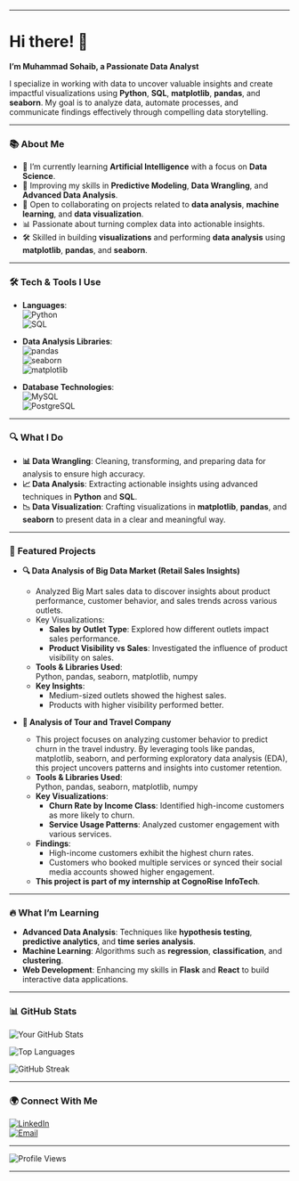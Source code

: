 
---

# Hi there! 👋

**I’m Muhammad Sohaib, a Passionate Data Analyst**

I specialize in working with data to uncover valuable insights and create impactful visualizations using **Python**, **SQL**, **matplotlib**, **pandas**, and **seaborn**. My goal is to analyze data, automate processes, and communicate findings effectively through compelling data storytelling.

---

### 📚 **About Me**
- 🔭 I’m currently learning **Artificial Intelligence** with a focus on **Data Science**.
- 🌱 Improving my skills in **Predictive Modeling**, **Data Wrangling**, and **Advanced Data Analysis**.
- 🤝 Open to collaborating on projects related to **data analysis**, **machine learning**, and **data visualization**.
- 📊 Passionate about turning complex data into actionable insights.
- 🛠 Skilled in building **visualizations** and performing **data analysis** using **matplotlib**, **pandas**, and **seaborn**.

---

### 🛠️ **Tech & Tools I Use**
- **Languages**:  
  ![Python](https://img.shields.io/badge/Python-3776AB?style=flat&logo=python&logoColor=white)  
  ![SQL](https://img.shields.io/badge/SQL-005C84?style=flat&logo=postgresql&logoColor=white)  

- **Data Analysis Libraries**:  
  ![pandas](https://img.shields.io/badge/pandas-150458?style=flat&logo=pandas&logoColor=white)  
  ![seaborn](https://img.shields.io/badge/seaborn-3776AB?style=flat&logoColor=white)  
  ![matplotlib](https://img.shields.io/badge/matplotlib-ffdd57?style=flat&logoColor=white)

- **Database Technologies**:  
  ![MySQL](https://img.shields.io/badge/MySQL-4479A1?style=flat&logo=mysql&logoColor=white)  
  ![PostgreSQL](https://img.shields.io/badge/PostgreSQL-336791?style=flat&logo=postgresql&logoColor=white)

---

### 🔍 **What I Do**
- **📊 Data Wrangling**: Cleaning, transforming, and preparing data for analysis to ensure high accuracy.
- **📈 Data Analysis**: Extracting actionable insights using advanced techniques in **Python** and **SQL**.
- **📉 Data Visualization**: Crafting visualizations in **matplotlib**, **pandas**, and **seaborn** to present data in a clear and meaningful way.

---

### 🚀 **Featured Projects**

- **🔍 Data Analysis of Big Data Market (Retail Sales Insights)**  
  - Analyzed Big Mart sales data to discover insights about product performance, customer behavior, and sales trends across various outlets.  
  - Key Visualizations:
    - **Sales by Outlet Type**: Explored how different outlets impact sales performance.
    - **Product Visibility vs Sales**: Investigated the influence of product visibility on sales.  
  - **Tools & Libraries Used**:  
    Python, pandas, seaborn, matplotlib, numpy  
  - **Key Insights**: 
    - Medium-sized outlets showed the highest sales.
    - Products with higher visibility performed better.

- **📄 Analysis of Tour and Travel Company**  
  - This project focuses on analyzing customer behavior to predict churn in the travel industry. By leveraging tools like pandas, matplotlib, seaborn, and performing exploratory data analysis (EDA), this project uncovers patterns and insights into customer retention.  
  - **Tools & Libraries Used**:  
    Python, pandas, seaborn, matplotlib, numpy  
  - **Key Visualizations**:
    - **Churn Rate by Income Class**: Identified high-income customers as more likely to churn.
    - **Service Usage Patterns**: Analyzed customer engagement with various services.
  - **Findings**:
    - High-income customers exhibit the highest churn rates.
    - Customers who booked multiple services or synced their social media accounts showed higher engagement.  
  - **This project is part of my internship at CognoRise InfoTech**.

---

### 🔥 **What I’m Learning**
- **Advanced Data Analysis**: Techniques like **hypothesis testing**, **predictive analytics**, and **time series analysis**.
- **Machine Learning**: Algorithms such as **regression**, **classification**, and **clustering**.
- **Web Development**: Enhancing my skills in **Flask** and **React** to build interactive data applications.

---

### 📊 **GitHub Stats**

![Your GitHub Stats](https://github-readme-stats.vercel.app/api?username=mdsohaib15&show_icons=true&hide=issues&theme=radical)

![Top Languages](https://github-readme-stats.vercel.app/api/top-langs/?username=mdsohaib15&layout=compact&theme=radical)

![GitHub Streak](http://github-readme-streak-stats.herokuapp.com?user=mdsohaib15&theme=radical)


---

### 🌍 **Connect With Me**

[![LinkedIn](https://img.shields.io/badge/LinkedIn-%230077B5.svg?style=flat&logo=linkedin&logoColor=white)](linkedin.com/in/muhammad-sohaib-287799271)  
[![Email](https://img.shields.io/badge/Email-%23D14836.svg?style=flat&logo=gmail&logoColor=white)](muhammadsohaib152004@gmail.com)

---
![Profile Views](https://komarev.com/ghpvc/?username=mdsohaib15&color=blue)

---
